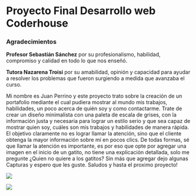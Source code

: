 # Proyecto Final Desarrollo web Coderhouse

### Agradecimientos

**Profesor Sebastián Sánchez** por su profesionalismo, habilidad, compromiso y calidad en todo lo que nos enseñó.

**Tutora Nazarena Troisi** por su amabilidad, opinión y capacidad para ayudar a resolver los problemas que fueron surgiendo a medida que avanzaba el curso.

Mi nombre es Juan Perrino y este proyecto trato sobre la creación de un portafolio mediante el cual pudiera mostrar al mundo mis trabajos, habilidades, un poco acerca de quién soy y como contactarme.
Trate de crear un diseño minimalista con una paleta de escala de grises, con la información justa y necesaria para lograr un estilo serio y que sea capaz de mostrar quien soy, cuáles son mis trabajos y habilidades de manera rápida. El objetivo claramente no es lograr llamar la atención, sino que el cliente obtenga la mayor información sobre mí en pocos clics. De todas formas, sé que llamar la atención es importante, es por eso que opte por agregar una imagen en el inicio de un gatito, no tiene una explicación detallada, solo me pregunte ¿Quien no quiere a los gatitos?
Sin más que agregar dejo algunas Capturas y espero que les guste. Saludos y hasta el proximo proyecto!




![](https://i.imgur.com/6glr6G7.jpg)


![](https://i.imgur.com/PFSNjcT.jpg)